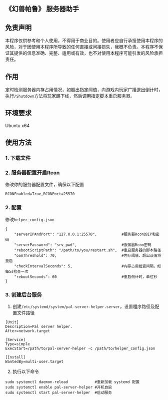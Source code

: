 ## 《幻兽帕鲁》 服务器助手

## 免责声明
本程序仅供参考和个人使用，不得用于商业目的。使用者应自行承担使用本程序的风险，对于因使用本程序所导致的任何直接或间接损失，我概不负责。本程序不保证其提供的信息准确、完整、适用或有效，也不对使用本程序可能引发的风险承担责任。

## 作用
定时检测服务器内存占用情况，如超出指定阈值，向游戏内玩家广播退出倒计时，执行`/Shutdown`方法将玩家踢下线，然后调用指定脚本重启服务器。

## 环境要求
Ubuntu x64

## 使用方法
### 1. 下载文件
### 2. 服务器配置开启Rcon
修改你的服务器配置文件，确保以下配置
```
RCONEnabled=True,RCONPort=25570
```
### 2. 配置
修改`helper_config.json`
```
{
	"serverIPAndPort": "127.0.0.1:25570",           #服务器Rcon的IP和密码
    "serverPassword": "srv_pwd",                    #服务器Rcon密码
    "rebootScriptPath": "/path/to/you/restart.sh",  #重启服务器的脚本路径
	"oomThreshold": 70,                             #内存阈值，超出该值将重启
	"checkIntervalSeconds": 5,                      #内存占用检查间隔，如每5s检查一次
	"rebootSeconds": 60                             #重启倒计时，单位秒
}
```
### 3. 创建后台服务
1. 创建`/etc/systemd/system/pal-server-helper.server`，设置程序路径及配置文件路径
```
[Unit]
Description=Pal server helper.
After=network.target

[Service]
Type=simple
ExecStart=/path/to/pal-server-helper -c /path/to/helper_config.json

[Install]
WantedBy=multi-user.target
```

2. 执行以下命令
```
sudo systemctl daemon-reload            #重新加载 systemd 配置
sudo systemctl enable pal-server-helper #开机自启
sudo systemctl start pal-server-helper  #启动服务
```
